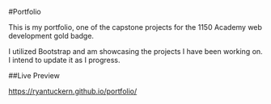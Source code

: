 #Portfolio

This is my portfolio, one of the capstone projects for the 1150 Academy web development gold badge.

I utilized Bootstrap and am showcasing the projects I have been working on. I intend to update it as I progress.

##Live Preview

https://ryantuckern.github.io/portfolio/

